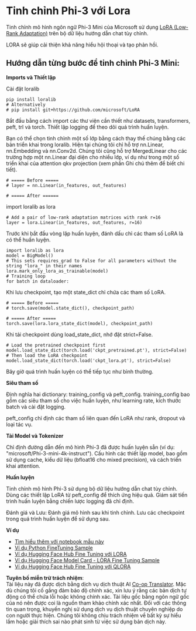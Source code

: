 <!--
CO_OP_TRANSLATOR_METADATA:
{
  "original_hash": "50b6a55a0831b417835087d8b57759fe",
  "translation_date": "2025-05-09T20:47:00+00:00",
  "source_file": "md/03.FineTuning/FineTuning_Lora.md",
  "language_code": "vi"
}
-->
# **Tinh chỉnh Phi-3 với Lora**

Tinh chỉnh mô hình ngôn ngữ Phi-3 Mini của Microsoft sử dụng [LoRA (Low-Rank Adaptation)](https://github.com/microsoft/LoRA?WT.mc_id=aiml-138114-kinfeylo) trên bộ dữ liệu hướng dẫn chat tùy chỉnh.

LORA sẽ giúp cải thiện khả năng hiểu hội thoại và tạo phản hồi.

## Hướng dẫn từng bước để tinh chỉnh Phi-3 Mini:

**Imports và Thiết lập**

Cài đặt loralib

```
pip install loralib
# Alternatively
# pip install git+https://github.com/microsoft/LoRA

```

Bắt đầu bằng cách import các thư viện cần thiết như datasets, transformers, peft, trl và torch. Thiết lập logging để theo dõi quá trình huấn luyện.

Bạn có thể chọn tinh chỉnh một số lớp bằng cách thay thế chúng bằng các bản triển khai trong loralib. Hiện tại chúng tôi chỉ hỗ trợ nn.Linear, nn.Embedding và nn.Conv2d. Chúng tôi cũng hỗ trợ MergedLinear cho các trường hợp một nn.Linear đại diện cho nhiều lớp, ví dụ như trong một số triển khai của attention qkv projection (xem phần Ghi chú thêm để biết chi tiết).

```
# ===== Before =====
# layer = nn.Linear(in_features, out_features)
```

```
# ===== After ======
```

import loralib as lora

```
# Add a pair of low-rank adaptation matrices with rank r=16
layer = lora.Linear(in_features, out_features, r=16)
```

Trước khi bắt đầu vòng lặp huấn luyện, đánh dấu chỉ các tham số LoRA là có thể huấn luyện.

```
import loralib as lora
model = BigModel()
# This sets requires_grad to False for all parameters without the string "lora_" in their names
lora.mark_only_lora_as_trainable(model)
# Training loop
for batch in dataloader:
```

Khi lưu checkpoint, tạo một state_dict chỉ chứa các tham số LoRA.

```
# ===== Before =====
# torch.save(model.state_dict(), checkpoint_path)
```
```
# ===== After =====
torch.save(lora.lora_state_dict(model), checkpoint_path)
```

Khi tải checkpoint dùng load_state_dict, nhớ đặt strict=False.

```
# Load the pretrained checkpoint first
model.load_state_dict(torch.load('ckpt_pretrained.pt'), strict=False)
# Then load the LoRA checkpoint
model.load_state_dict(torch.load('ckpt_lora.pt'), strict=False)
```

Bây giờ quá trình huấn luyện có thể tiếp tục như bình thường.

**Siêu tham số**

Định nghĩa hai dictionary: training_config và peft_config. training_config bao gồm các siêu tham số cho việc huấn luyện, như learning rate, kích thước batch và cài đặt logging.

peft_config chỉ định các tham số liên quan đến LoRA như rank, dropout và loại tác vụ.

**Tải Model và Tokenizer**

Chỉ định đường dẫn đến mô hình Phi-3 đã được huấn luyện sẵn (ví dụ: "microsoft/Phi-3-mini-4k-instruct"). Cấu hình các thiết lập model, bao gồm sử dụng cache, kiểu dữ liệu (bfloat16 cho mixed precision), và cách triển khai attention.

**Huấn luyện**

Tinh chỉnh mô hình Phi-3 sử dụng bộ dữ liệu hướng dẫn chat tùy chỉnh. Dùng các thiết lập LoRA từ peft_config để thích ứng hiệu quả. Giám sát tiến trình huấn luyện bằng chiến lược logging đã chỉ định.

Đánh giá và Lưu: Đánh giá mô hình sau khi tinh chỉnh. Lưu các checkpoint trong quá trình huấn luyện để sử dụng sau.

**Ví dụ**
- [Tìm hiểu thêm với notebook mẫu này](../../../../code/03.Finetuning/Phi_3_Inference_Finetuning.ipynb)
- [Ví dụ Python FineTuning Sample](../../../../code/03.Finetuning/FineTrainingScript.py)
- [Ví dụ Hugging Face Hub Fine Tuning với LORA](../../../../code/03.Finetuning/Phi-3-finetune-lora-python.ipynb)
- [Ví dụ Hugging Face Model Card - LORA Fine Tuning Sample](https://huggingface.co/microsoft/Phi-3-mini-4k-instruct/blob/main/sample_finetune.py)
- [Ví dụ Hugging Face Hub Fine Tuning với QLORA](../../../../code/03.Finetuning/Phi-3-finetune-qlora-python.ipynb)

**Tuyên bố miễn trừ trách nhiệm**:  
Tài liệu này đã được dịch bằng dịch vụ dịch thuật AI [Co-op Translator](https://github.com/Azure/co-op-translator). Mặc dù chúng tôi cố gắng đảm bảo độ chính xác, xin lưu ý rằng các bản dịch tự động có thể chứa lỗi hoặc không chính xác. Tài liệu gốc bằng ngôn ngữ gốc của nó nên được coi là nguồn tham khảo chính xác nhất. Đối với các thông tin quan trọng, khuyến nghị sử dụng dịch vụ dịch thuật chuyên nghiệp do con người thực hiện. Chúng tôi không chịu trách nhiệm về bất kỳ sự hiểu lầm hoặc giải thích sai nào phát sinh từ việc sử dụng bản dịch này.